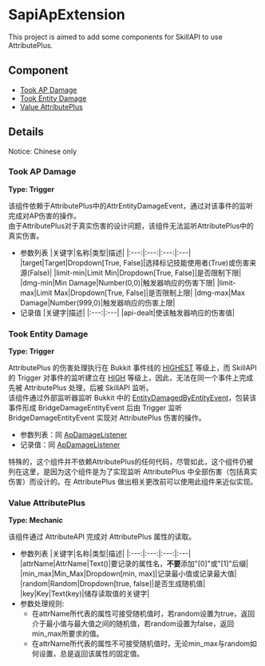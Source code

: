 # SapiApExtension

This project is aimed to add some components for SkillAPI to use AttributePlus.
 
## Component
 * [Took AP Damage](#Took%20AP%20Damage)
 * [Took Entity Damage](#Took%20Entity%20Damage)
 * [Value AttributePlus](#Value%20AttributePlus)

## Details
Notice: Chinese only

### Took AP Damage
**Type: Trigger**

该组件依赖于AttributePlus中的AttrEntityDamageEvent，通过对该事件的监听完成对AP伤害的操作。  
由于AttributePlus对于真实伤害的设计问题，该组件无法监听AttributePlus中的真实伤害。

* 参数列表
  |关键字|名称|类型|描述|
  |:---:|:---:|:---:|:---|
  |target|Target|Dropdown\[True, False\]|选择标记技能使用者(True)或伤害来源(False)|
  |limit-min|Limit Min|Dropdown\[True, False]|是否限制下限|
  |dmg-min|Min Damage|Number(0,0)|触发器响应的伤害下限|
  |limit-max|Limit Max|Dropdown\[True, False]|是否限制上限|
  |dmg-max|Max Damage|Number(999,0)|触发器响应的伤害上限|
* 记录值
  |关键字|描述|
  |:---:|:---|
  |api-dealt|使该触发器响应的伤害值|

### Took Entity Damage
**Type: Trigger**

AttributePlus 的伤害处理执行在 Bukkit 事件线的 [HIGHEST][1] 等级上，而 SkillAPI 的 Trigger 对事件的监听建立在 [HIGH][2] 等级上，因此，无法在同一个事件上完成先被 AttributePlus 处理，后被 SkillAPI 监听。  
该组件通过外部监听器监听 Bukkit 中的 [EntityDamagedByEntityEvent][3]，包装该事件形成 BridgeDamageEntityEvent 后由 Trigger 监听 BridgeDamageEntityEvent 实现对 AttributePlus 伤害的操作。

* 参数列表：同 [ApDamageListener](#Took%20AP%20Damage)
* 记录值：同 [ApDamageListener](#Took%20AP%20Damage)

特殊的，这个组件并不依赖AttributePlus的任何代码，尽管如此，这个组件仍被列在这里，是因为这个组件是为了实现监听 AttributePlus 中全部伤害（包括真实伤害）而设计的。在 AttributePlus 做出相关更改前可以使用此组件来近似实现。

### Value AttributePlus
**Type: Mechanic**

该组件通过 AttributeAPI 完成对 AttributePlus 属性的读取。  
* 参数列表
  |关键字|名称|类型|描述|
  |:---:|:---:|:---:|:---|
  |attrName|AttrName|Text()|要记录的属性名，**不要**添加"\[0\]"或"\[1\]"后缀|
  |min_max|Min_Max|Dropdown\[min, max\]|记录最小值或记录最大值|
  |random|Random|Dropdown\[true, false\]|是否生成随机值|
  |key|Key|Text(key)|储存读取值的关键字|
* 参数处理规则:
  * 在attrName所代表的属性可接受随机值时，若random设置为true，返回介于最小值与最大值之间的随机值，若random设置为false，返回min_max所要求的值。
  * 在attrName所代表的属性不可接受随机值时，无论min_max与random如何设置，总是返回该属性的固定值。




[1]: https://hub.spigotmc.org/javadocs/spigot/org/bukkit/event/EventPriority.html#HIGHEST
[2]: https://hub.spigotmc.org/javadocs/spigot/org/bukkit/event/EventPriority.html#HIGH
[3]: https://hub.spigotmc.org/nexus/service/local/repositories/snapshots/archive/org/bukkit/bukkit/1.12.2-R0.1-SNAPSHOT/bukkit-1.12.2-R0.1-20180712.012114-155-javadoc.jar/!/org/bukkit/event/entity/EntityDamageByEntityEvent.html